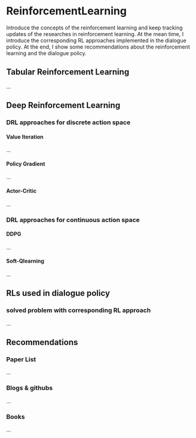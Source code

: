 # ReinforcementLearning
Introduce the concepts of the reinforcement learning and keep tracking updates of the researches in reinforcement learning. At the mean time, I introduce the corresponding RL approaches implemented in the dialogue policy. At the end, I show some recommendations about the reinforcement learning and the dialogue policy.

## Tabular Reinforcement Learning
...

## Deep Reinforcement Learning
### DRL approaches for discrete action space
#### Value Iteration
...
#### Policy Gradient
...
#### Actor-Critic
...

### DRL approaches for continuous action space
#### DDPG
...
#### Soft-Qlearning
...

## RLs used in dialogue policy
### solved problem with corresponding RL approach
...

## Recommendations
### Paper List
...

### Blogs & githubs
...

### Books
...
